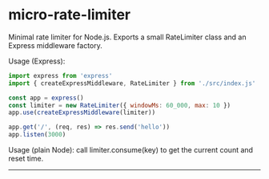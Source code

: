 # micro-rate-limiter

Minimal rate limiter for Node.js. Exports a small RateLimiter class and an Express middleware factory.

Usage (Express):

```js
import express from 'express'
import { createExpressMiddleware, RateLimiter } from './src/index.js'

const app = express()
const limiter = new RateLimiter({ windowMs: 60_000, max: 10 })
app.use(createExpressMiddleware(limiter))

app.get('/', (req, res) => res.send('hello'))
app.listen(3000)
```

Usage (plain Node): call limiter.consume(key) to get the current count and reset time.

---

